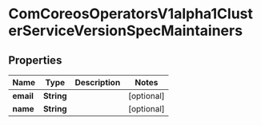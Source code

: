 
# ComCoreosOperatorsV1alpha1ClusterServiceVersionSpecMaintainers

## Properties
Name | Type | Description | Notes
------------ | ------------- | ------------- | -------------
**email** | **String** |  |  [optional]
**name** | **String** |  |  [optional]



